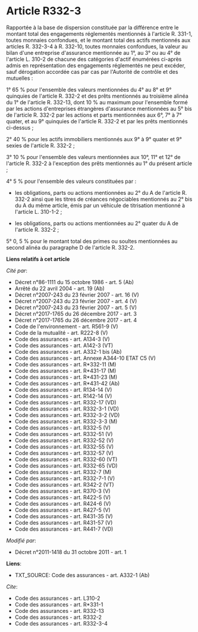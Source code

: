 # Article R332-3

Rapportée à la base de dispersion constituée par la différence entre le montant total des engagements réglementés mentionnés
à l'article R. 331-1, toutes monnaies confondues, et le montant total des actifs mentionnés aux articles R. 332-3-4 à R.
332-10, toutes monnaies confondues, la valeur au bilan d'une entreprise d'assurance mentionnée au 1°, au 3° ou au 4° de
l'article L. 310-2 de chacune des catégories d'actif énumérées ci-après admis en représentation des engagements réglementés
ne peut excéder, sauf dérogation accordée cas par cas par l'Autorité de contrôle et des mutuelles : 

1° 65 % pour l'ensemble des valeurs mentionnées du 4° au 8° et 9° quinquies de l'article R. 332-2 et des prêts mentionnés au
troisième alinéa du 1° de l'article R. 332-13, dont 10 % au maximum pour l'ensemble formé par les actions d'entreprises
étrangères d'assurance mentionnées au 5° bis de l'article R. 332-2 par les actions et parts mentionnées aux 6°, 7° à 7°
quater, et au 9° quinquies de l'article R. 332-2 et par les prêts mentionnés ci-dessus ; 

2° 40 % pour les actifs immobiliers mentionnés aux 9° à 9° quater et 9° sexies de l'article R. 332-2 ; 

3° 10 % pour l'ensemble des valeurs mentionnées aux 10°, 11° et 12° de l'article R. 332-2 à l'exception des prêts mentionnés
au 1° du présent article ; 

4° 5 % pour l'ensemble des valeurs constituées par :

- les obligations, parts ou actions mentionnées au 2° du A de l'article R. 332-2 ainsi que les titres de créances négociables
mentionnés au 2° bis du A du même article, émis par un véhicule de titrisation mentionné à l'article L. 310-1-2 ;

- les obligations, parts ou actions mentionnées au 2° quater du A de l'article R. 332-2 ; 

5° 0, 5 % pour le montant total des primes ou soultes mentionnées au second alinéa du paragraphe D de l'article R. 332-2.

**Liens relatifs à cet article**

_Cité par_:

  - Décret n°86-1111 du 15 octobre 1986 - art. 5 (Ab)
  - Arrêté du 22 avril 2004 - art. 19 (Ab)
  - Décret n°2007-243 du 23 février 2007 - art. 16 (V)
  - Décret n°2007-243 du 23 février 2007 - art. 4 (V)
  - Décret n°2007-243 du 23 février 2007 - art. 5 (V)
  - Décret n°2017-1765 du 26 décembre 2017 - art. 3
  - Décret n°2017-1765 du 26 décembre 2017 - art. 4
  - Code de l'environnement - art. R561-9 (V)
  - Code de la mutualité - art. R222-8 (V)
  - Code des assurances - art. A134-3 (V)
  - Code des assurances - art. A142-3 (VT)
  - Code des assurances - art. A332-1 bis (Ab)
  - Code des assurances - art. Annexe A344-10 ETAT C5 (V)
  - Code des assurances - art. R*332-11 (M)
  - Code des assurances - art. R*431-17 (M)
  - Code des assurances - art. R*431-23 (M)
  - Code des assurances - art. R*431-42 (Ab)
  - Code des assurances - art. R134-14 (V)
  - Code des assurances - art. R142-14 (V)
  - Code des assurances - art. R332-17 (VD)
  - Code des assurances - art. R332-3-1 (VD)
  - Code des assurances - art. R332-3-2 (VD)
  - Code des assurances - art. R332-3-3 (M)
  - Code des assurances - art. R332-5 (V)
  - Code des assurances - art. R332-51 (V)
  - Code des assurances - art. R332-52 (V)
  - Code des assurances - art. R332-55 (V)
  - Code des assurances - art. R332-57 (V)
  - Code des assurances - art. R332-60 (VT)
  - Code des assurances - art. R332-65 (VD)
  - Code des assurances - art. R332-7 (M)
  - Code des assurances - art. R332-7-1 (V)
  - Code des assurances - art. R342-2 (VT)
  - Code des assurances - art. R370-3 (V)
  - Code des assurances - art. R422-5 (V)
  - Code des assurances - art. R424-6 (V)
  - Code des assurances - art. R427-5 (V)
  - Code des assurances - art. R431-35 (V)
  - Code des assurances - art. R431-57 (V)
  - Code des assurances - art. R441-7 (VD)

_Modifié par_:

  - Décret n°2011-1418 du 31 octobre 2011 - art. 1

**Liens**:

  - TXT_SOURCE: Code des assurances - art. A332-1 (Ab)

_Cite_:

  - Code des assurances - art. L310-2
  - Code des assurances - art. R*331-1
  - Code des assurances - art. R332-13
  - Code des assurances - art. R332-2
  - Code des assurances - art. R332-3-4
